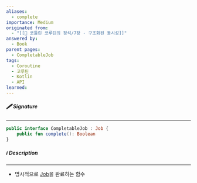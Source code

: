 ```yaml
---
aliases:
  - complete
importance: Medium
originated from:
  - "[[📘 코틀린 코루틴의 정석/7장 - 구조화된 동시성]]"
answered by:
  - Book
parent pages:
  - CompletableJob
tags:
  - Coroutine
  - 코루틴
  - Kotlin
  - API
learned:
---
```

##### 🖋️ Signature
---
```Kotlin
public interface CompletableJob : Job {
    public fun complete(): Boolean
}
```

##### ℹ️ Description
---
- 명시적으로 [Job](Job.md)을 완료하는 함수

